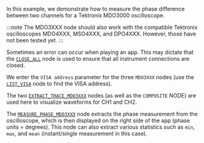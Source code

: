 <!--Add SEO here-->

In this example, we demonstrate how to measure the phase difference between two channels for a Tektronix MDO3000 oscilloscope. 

:::note
The MDO3XXX node should also work with the compatible Tektronix oscilloscopes MDO4XXX, MSO4XXX, and DPO4XXX. However, those have not been tested yet.
:::

Sometimes an error can occur when playing an app. This may dictate that the [`CLOSE_ALL`](https://github.com/flojoy-ai/nodes/blob/develop/IO/INSTRUMENTS/QCODES/CLOSE_ALL/CLOSE_ALL.py) node is used to ensure that all instrument connections are closed. 

We enter the `VISA address` parameter for the three `MDO3XXX` nodes (use the [`LIST_VISA`](https://github.com/flojoy-ai/nodes/blob/develop/IO/INSTRUMENTS/QCODES/LIST_VISA/LIST_VISA.py) node to find the VISA address).

The two [`EXTRACT_TRACE_MDO3XXX`](https://github.com/flojoy-ai/nodes/blob/develop/IO/INSTRUMENTS/OSCILLOSCOPES/TEKTRONIX/MDO3XXX/BASIC/EXTRACT_TRACE_MDO3XXX/EXTRACT_TRACE_MDO3XXX.py) nodes (as well as the `COMPOSITE` NODE) are used here to visualize waveforms for CH1 and CH2.  

The [`MEASURE_PHASE_MDO3XXX`](https://github.com/flojoy-ai/nodes/blob/develop/IO/INSTRUMENTS/OSCILLOSCOPES/TEKTRONIX/MDO3XXX/BASIC/MEASURE_PHASE_MDO3XXX/MEASURE_PHASE_MDO3XXX.py) node extracts the phase measurement from the oscilloscope, which is then displayed on the right side of the app (phase units = degrees). This node can also extract various statistics such as `min`, `max`, and `mean` (instant/single measurement in this case).